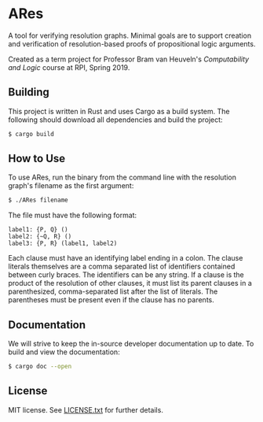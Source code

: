 # ARes

A tool for verifying resolution graphs. Minimal goals are to support
creation and verification of resolution-based proofs of propositional logic
arguments. 

Created as a term project for Professor Bram van Heuveln's _Computability and
Logic_ course at RPI, Spring 2019.

## Building

This project is written in Rust and uses Cargo as a build system. The following
should download all dependencies and build the project:

```bash
$ cargo build
```

## How to Use

To use ARes, run the binary from the command line with the resolution graph's filename
as the first argument:

```bash
$ ./ARes filename
```

The file must have the following format:

```
label1: {P, Q} ()
label2: {~Q, R} ()
label3: {P, R} (label1, label2)
```

Each clause must have an identifying label ending in a colon. The clause literals themselves
are a comma separated list of identifiers contained between curly braces. The identifiers
can be any string. If a clause is the product of the resolution of other clauses, it must
list its parent clauses in a parenthesized, comma-separated list after the list of literals.
The parentheses must be present even if the clause has no parents.

## Documentation

We will strive to keep the in-source developer documentation up to date. To
build and view the documentation:

```bash
$ cargo doc --open
```

## License

MIT license. See [LICENSE.txt](LICENSE.txt) for further details.
